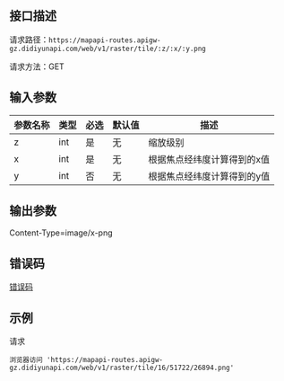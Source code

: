 ## 接口描述
请求路径：`https://mapapi-routes.apigw-gz.didiyunapi.com/web/v1/raster/tile/:z/:x/:y.png`

请求方法：GET

## 输入参数
|参数名称 | 类型 | 必选 | 默认值 | 描述|
|-------|-----|-----|-----|-----|
|z      | int | 是 | 无 |缩放级别|
|x      | int | 是 | 无 |根据焦点经纬度计算得到的x值|
|y      | int | 否 | 无 |根据焦点经纬度计算得到的y值|
 
## 输出参数
Content-Type=image/x-png

## 错误码
[错误码](/static/apimarket-docs/services/地图/错误码.md#errorCode)

## 示例

请求
``` 
浏览器访问 'https://mapapi-routes.apigw-gz.didiyunapi.com/web/v1/raster/tile/16/51722/26894.png'
```